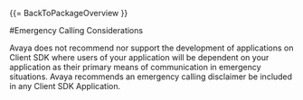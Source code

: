 {{= BackToPackageOverview }}

#Emergency Calling Considerations

Avaya does not recommend nor support the development of applications on Client SDK where users of your application will be dependent on your application as their primary means of communication in emergency situations. Avaya recommends an emergency calling disclaimer be included in any Client SDK Application.
